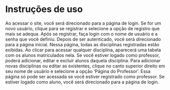 # Instruções de uso

Ao acessar o site, você será direcionado para a página de login. Se for um novo usuário, clique para se registrar e selecione a opção de registro que mais se adequa. Após se registrar, faça login com o nome de usuário e a senha que você definiu. Depois de ser autenticado, você será direcionado para a página inicial. Nessa página, todas as disciplinas registradas estão exibidas. 
Ao clicar para acessar qualquer disciplina, aparecerá uma tabela com os alunos matriculados nela. Se você estiver logado como professor, poderá adicionar, editar e excluir alunos daquela disciplina. Para adicionar novas disciplinas ou editar as existentes, clique no canto superior direito em seu nome de usuário e selecione a opção ‘Página do Professor’. Essa página só pode ser acessada se você estiver registrado como professor. Se estiver logado como aluno, você será direcionado para a página de login.
